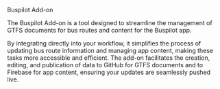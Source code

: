 Buspilot Add-on

The Buspilot Add-on is a tool designed to streamline the management of GTFS documents for bus routes and content for the Buspilot app. 

By integrating directly into your workflow, it simplifies the process of updating bus route information and managing app content, making these tasks more accessible and efficient. The add-on facilitates the creation, editing, and publication of data to GitHub for GTFS documents and to Firebase for app content, ensuring your updates are seamlessly pushed live.
